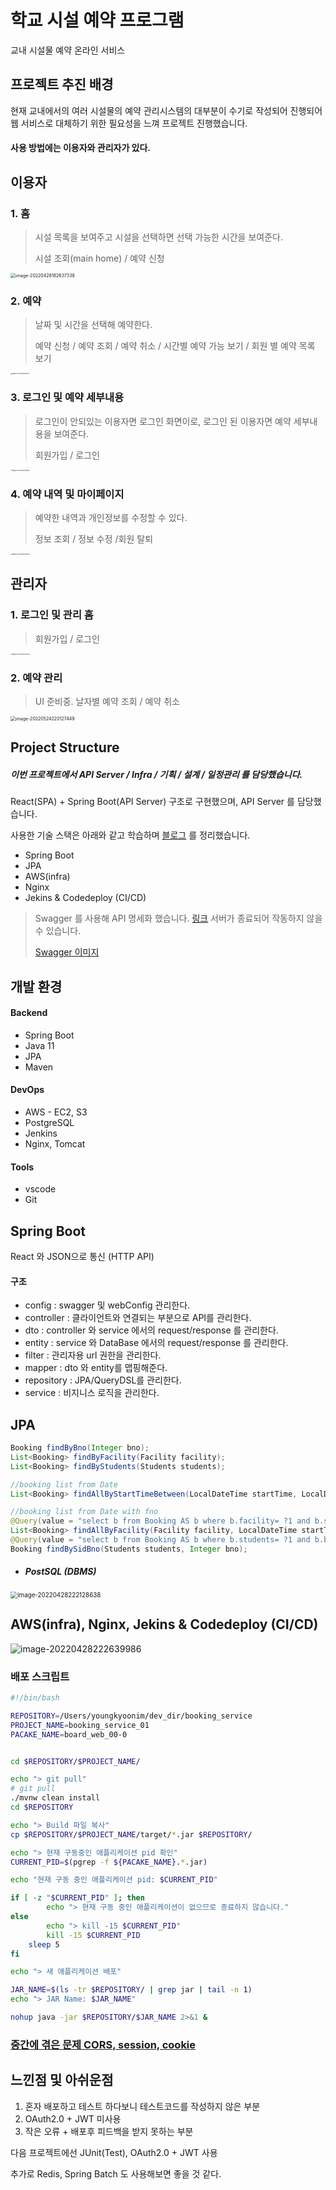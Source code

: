 # 학교 시설 예약 프로그램

교내 시설물 예약 온라인 서비스

## 프로젝트 추진 배경

현재 교내에서의 여러 시설물의 예약 관리시스템의 대부분이 수기로 작성되어 진행되어 웹 서비스로 대체하기 위한 필요성을 느껴 프로젝트 진행했습니다.



#### 사용 방법에는 이용자와 관리자가 있다.

## 이용자

### 1. 홈

>시설 목록을 보여주고 시설을 선택하면 선택 가능한 시간을 보여준다.
>
>시설 조회(main home) / 예약 신청

<img src="./images/image-20220428182637338.png" alt="image-20220428182637338" style="zoom:50%;" />



### 2. 예약

> 날짜 및 시간을 선택해 예약한다.
>
> 예약 신청 / 예약 조회  / 예약 취소 / 시간별 예약 가능 보기 / 회원 별 예약 목록 보기

<img src="./images/image-20220428182807543.png" alt="image-20220428182807543" style="zoom:15%;" />

### 3. 로그인 및 예약 세부내용

> 로그인이 안되있는 이용자면 로그인 화면이로, 로그인 된 이용자면 예약 세부내용을 보여준다.
>
> 회원가입 / 로그인 

<img src="./images/image-20220428183558578.png" alt="image-20220428183558578" style="zoom:15%;" />



### 4. 예약 내역 및 마이페이지

> 예약한 내역과 개인정보를 수정할 수 있다.
>
> 정보 조회 / 정보 수정 /회원 탈퇴 

<img src="./images/image-20220428182935262.png" alt="image-20220428182935262" style="zoom:15%;" />

## 관리자

### 1. 로그인 및 관리 홈

> 회원가입 / 로그인

<img src="./images/image-20220428184453332.png" alt="image-20220428184453332" style="zoom:15%;" />



### 2. 예약 관리

> UI 준비중. 날자별 예약 조회  / 예약 취소

<img src="./images/image-20220524220127449.png" alt="image-20220524220127449" style="zoom:50%;" />



## Project Structure

##### 이번 프로젝트에서 API Server / Infra / 기획 / 설계 / 일정관리 를 담당했습니다.

React(SPA) + Spring Boot(API Server) 구조로 구현했으며, API Server 를 담당했습니다.

사용한 기술 스택은 아래와 같고 학습하며  [블로그](https://iyk2h.tistory.com/category/Spring) 를 정리했습니다.
- Spring Boot
- JPA
- AWS(infra)
- Nginx
- Jekins & Codedeploy (CI/CD)

> Swagger 를 사용해 API 명세화 했습니다. [링크](http://3.94.44.116:8080/swagger-ui/index.html#/) 서버가 종료되어 작동하지 않을 수 있습니다.
>
> [Swagger 이미지](Documents/api/api_list.md) 



## 개발 환경

#### Backend

- Spring Boot
- Java 11
- JPA
- Maven

#### DevOps

- AWS - EC2, S3
- PostgreSQL
- Jenkins
- Nginx, Tomcat

#### Tools

- vscode
- Git



## Spring Boot

React 와 JSON으로 통신 (HTTP API)

#### 구조

- config : swagger 및 webConfig 관리한다.
- controller : 클라이언트와 연결되는 부분으로 API를 관리한다.
- dto : controller 와 service 에서의 request/response 를 관리한다.
- entity : service 와 DataBase 에서의 request/response 를 관리한다. 
- filter : 관리자용 url 권한을 관리한다.
- mapper : dto 와 entity를 맵핑해준다.
- repository : JPA/QueryDSL를 관리한다.
- service : 비지니스 로직을 관리한다.

## JPA

``` java
Booking findByBno(Integer bno);
List<Booking> findByFacility(Facility facility);
List<Booking> findByStudents(Students students);

//booking list from Date
List<Booking> findAllByStartTimeBetween(LocalDateTime startTime, LocalDateTime endTime);

//booking list from Date with fno
@Query(value = "select b from Booking AS b where b.facility= ?1 and b.startTime between ?2 and ?3 order by b.startTime")
List<Booking> findAllByFacility(Facility facility, LocalDateTime startTime, LocalDateTime endTime);
@Query(value = "select b from Booking AS b where b.students= ?1 and b.bno= ?2")
Booking findBySidBno(Students students, Integer bno);
```

- ##### PostSQL (DBMS)

<img src="./images/image-20220428222128638.png" alt="image-20220428222128638" style="zoom:70%;" />



## AWS(infra), Nginx, Jekins & Codedeploy (CI/CD)

![image-20220428222639986](./images/image-20220428222639986.png)

### 배포 스크립트

``` sh
#!/bin/bash

REPOSITORY=/Users/youngkyoonim/dev_dir/booking_service
PROJECT_NAME=booking_service_01
PACAKE_NAME=board_web_00-0


cd $REPOSITORY/$PROJECT_NAME/

echo "> git pull"
# git pull
./mvnw clean install
cd $REPOSITORY

echo "> Build 파일 복사"
cp $REPOSITORY/$PROJECT_NAME/target/*.jar $REPOSITORY/

echo "> 현재 구동중인 애플리케이션 pid 확인"
CURRENT_PID=$(pgrep -f ${PACAKE_NAME}.*.jar)

echo "현재 구동 중인 애플리케이션 pid: $CURRENT_PID"

if [ -z "$CURRENT_PID" ]; then
        echo "> 현재 구동 중인 애플리케이션이 없으므로 종료하지 않습니다."
else
        echo "> kill -15 $CURRENT_PID"
        kill -15 $CURRENT_PID
    sleep 5
fi

echo "> 새 애플리케이션 배포"

JAR_NAME=$(ls -tr $REPOSITORY/ | grep jar | tail -n 1)
echo "> JAR Name: $JAR_NAME"

nohup java -jar $REPOSITORY/$JAR_NAME 2>&1 &
```



### [중간에 겪은 문제 CORS, session, cookie](Documents/troubleshooting/CORS,session,cookie.md) 



## 느낀점 및 아쉬운점

1. 혼자 배포하고 테스트 하다보니 테스트코드를 작성하지 않은 부분
1. OAuth2.0 + JWT 미사용
1. 작은 오류 + 배포후 피드백을 받지 못하는 부분

다음 프로젝트에선 JUnit(Test), OAuth2.0 + JWT 사용 

추가로 Redis, Spring Batch 도 사용해보면 좋을 것 같다.
